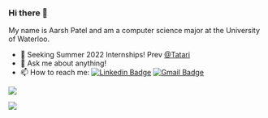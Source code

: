 
### Hi there 👋
My name is Aarsh Patel and am a computer science major at the University of Waterloo.
- 🔭 Seeking Summer 2022 Internships! Prev [@Tatari](https://github.com/tatari-tv)
- 💬 Ask me about anything!
- 📫 How to reach me: [![Linkedin Badge](https://img.shields.io/badge/-aarshpatel-blue?style=flat-square&logo=Linkedin&logoColor=white&link=https://www.linkedin.com/in/aarsh-patel/)](https://www.linkedin.com/in/aarsh-patel/) [![Gmail Badge](https://img.shields.io/badge/-aarsh937@gmail.com-c14438?style=flat-square&logo=Gmail&logoColor=white&link=mailto:aarsh937@gmail.com)](mailto:aarsh937@gmail.com) 

[![](https://img.shields.io/badge/aarsh.io-404D59?style=for-the-badge)](https://aarsh.io)

![](https://komarev.com/ghpvc/?username=aarsh2000)
